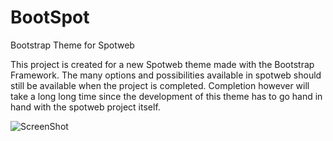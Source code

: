BootSpot
========

Bootstrap Theme for Spotweb

This project is created for a new Spotweb theme made with the Bootstrap Framework.
The many options and possibilities available in spotweb should still be available when the project is completed.
Completion however will take a long long time since the development of this theme has to go hand in hand with the spotweb project itself.

![ScreenShot](http://gebruiknet.hopseflop.nl/image_library/spotweb-bootstrap-06042014-2.png)
